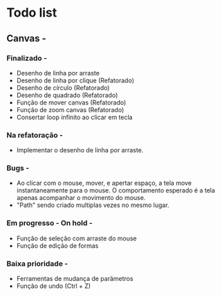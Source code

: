 # Todo list

## Canvas -

### Finalizado -
- Desenho de linha por arraste 
- Desenho de linha por clique (Refatorado)
- Desenho de círculo (Refatorado)
- Desenho de quadrado (Refatorado)
- Função de mover canvas (Refatorado)
- Função de zoom canvas (Refatorado)
- Consertar loop infinito ao clicar em tecla

### Na refatoração -
- Implementar o desenho de linha por arraste.

### Bugs -
- Ao clicar com o mouse, mover, e apertar espaço, a tela move instantaneamente para o mouse. O comportamento esperado é a tela apenas acompanhar o movimento do mouse.
- "Path" sendo criado multiplas vezes no mesmo lugar.

### Em progresso - On hold -
- Função de seleção com arraste do mouse
- Função de edição de formas

### Baixa prioridade -
- Ferramentas de mudança de parâmetros
- Função de undo (Ctrl + Z)